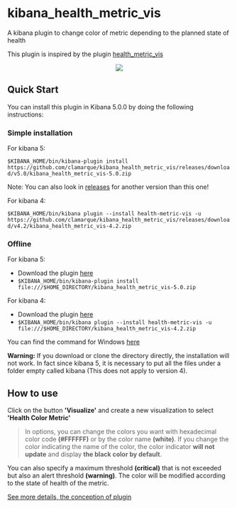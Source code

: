 # kibana_health_metric_vis
A kibana plugin  to change color of metric depending to the planned state of health 

This plugin is inspired by the plugin [health_metric_vis](https://github.com/DeanF/health_metric_vis)

<p align="center">
<img src="https://github.com/clamarque/Kibana_health_metric_vis/blob/master/assets/img/demo.PNG">
</p>

## Quick Start

You can install this plugin in Kibana 5.0.0 by doing the following instructions:

### Simple installation

For kibana 5:

`$KIBANA_HOME/bin/kibana-plugin install https://github.com/clamarque/kibana_health_metric_vis/releases/download/v5.0/kibana_health_metric_vis-5.0.zip `

Note: You can also look in [releases](https://github.com/clamarque/kibana_health_metric_vis/releases) for another version than this one!

For kibana 4:

`$KIBANA_HOME/bin/kibana plugin --install health-metric-vis -u https://github.com/clamarque/kibana_health_metric_vis/releases/download/v4.2/kibana_health_metric_vis-4.2.zip`

### Offline

For kibana 5:

* Download the plugin [here](https://github.com/clamarque/kibana_health_metric_vis/releases/download/v5.0/kibana_health_metric_vis-5.0.zip)
* `$KIBANA_HOME/bin/kibana-plugin install file:///$HOME_DIRECTORY/kibana_health_metric_vis-5.0.zip`

For kibana 4:

* Download the plugin [here](https://github.com/clamarque/kibana_health_metric_vis/releases/download/v4.2/kibana_health_metric_vis-4.2.zip)
* `$KIBANA_HOME/bin/kibana plugin --install health-metric-vis -u file:///$HOME_DIRECTORY/kibana_health_metric_vis-4.2.zip`

You can find the command for Windows [here](https://github.com/clamarque/Kibana_health_metric_vis/wiki#some-commands)

**Warning:** If you download or clone the directory directly, the installation will not work. In fact since kibana 5, it is necessary to put all the files under a folder empty called kibana (This does not apply to version 4).

## How to use

Click on the button **'Visualize'** and create a new visualization to select **'Health Color Metric'**

> In options, you can change the colors you want with hexadecimal color code **(#FFFFFF)** or by the color name **(white)**. If you change the color indicating the name of the color, the color indicator **will not update** and display **the black color by default**.

You can also specify a maximum threshold **(critical)** that is not exceeded but also an alert threshold **(warning)**. The color will be modified according to the state of health of the metric.

[See more details, the conception of plugin](https://github.com/clamarque/Kibana_health_metric_vis/wiki)


